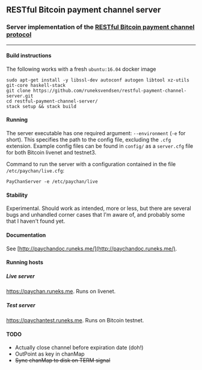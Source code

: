 ## RESTful Bitcoin payment channel server
### Server implementation of the [RESTful Bitcoin payment channel protocol](http://paychandoc.runeks.me/)

---

#### Build instructions
The following works with a fresh `ubuntu:16.04` docker image

    sudo apt-get install -y libssl-dev autoconf autogen libtool xz-utils git-core haskell-stack
    git clone https://github.com/runeksvendsen/restful-payment-channel-server.git
    cd restful-payment-channel-server/
    stack setup && stack build
    
#### Running
The server executable has one required argument: `--environment` (`-e` for short). This specifies the path to the config file, excluding the `.cfg` extension. Example config files can be found in `config/` as a `server.cfg` file for both Bitcoin livenet and testnet3.

Command to run the server with a configuration contained in the file `/etc/paychan/live.cfg`:

    PayChanServer -e /etc/paychan/live

#### Stability
Experimental. Should work as intended, more or less, but there are several bugs and unhandled corner cases that I'm aware of, and probably some that I haven't found yet.

#### Documentation
See [http://paychandoc.runeks.me/](http://paychandoc.runeks.me/).

#### Running hosts
##### Live server
https://paychan.runeks.me. Runs on livenet.
##### Test server
https://paychantest.runeks.me. Runs on Bitcoin testnet.

#### TODO
* Actually close channel before expiration date (doh!)
* OutPoint as key in chanMap
* ~~Sync chanMap to disk on TERM signal~~

